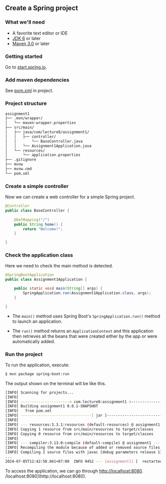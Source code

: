<h2>Create a Spring project</h2>

### What we'll need
 - A favorite text editor or IDE
 - [JDK 6][jdk] or later
 - [Maven 3.0][mvn] or later

[jdk]: http://www.oracle.com/technetwork/java/javase/downloads/index.html
[mvn]: http://maven.apache.org/download.cgi

### Getting started
Go to [start.spring.io](https://start.spring.io).

### Add maven dependencies
See [pom.xml](/Assignment1/assignment1/pom.xml) in project.

### Project structure
```bash
assignment1
├── .mvn/wrapper/
│   └── maven-wrapper.properties
├── src/main/
│   ├── java/com/lecture8/assignment1/
│   │   ├── controller/
│   │       └── BaseController.java
│   │   └── Assignment1Application.java
│   └── resources/
│       └── application.properties
├── .gitignore
├── mvnw
├── mvnw.cmd
└── pom.xml
```

### Create a simple controller
Now we can create a web controller for a simple Spring project.
```java
@Controller
public class BaseController {
    
    @GetMapping("/")
    public String home() {
        return "Welcome!";
    }

}
```

### Check the application class
Here we need to check the main method is detected.
```java
@SpringBootApplication
public class Assignment1Application {

	public static void main(String[] args) {
		SpringApplication.run(Assignment1Application.class, args);
	}

}
```
- The `main()` method uses Spring Boot's `SpringApplication.run()` method to launch an application.

- The `run()` method returns an `ApplicationContext` and this application then retrieves all the beans that were created either by the app or were automatically added.

### Run the project
To run the application, execute:
```sh
$ mvn package spring-boot:run
```
The output shown on the terminal will be like this.
```sh
[INFO] Scanning for projects...
[INFO] 
[INFO] ----------------------< com.lecture8:assignment1 >----------------------
[INFO] Building assignment1 0.0.1-SNAPSHOT
[INFO]   from pom.xml
[INFO] --------------------------------[ jar ]---------------------------------
[INFO] 
[INFO] --- resources:3.3.1:resources (default-resources) @ assignment1 ---
[INFO] Copying 1 resource from src/main/resources to target/classes
[INFO] Copying 0 resource from src/main/resources to target/classes
[INFO] 
[INFO] --- compiler:3.13.0:compile (default-compile) @ assignment1 ---
[INFO] Recompiling the module because of added or removed source files.
[INFO] Compiling 2 source files with javac [debug parameters release 17] to target/classes
...
2024-07-05T12:42:50.041+07:00  INFO 9452 --- [assignment1] [  restartedMain] c.l.assignment1.Assignment1Application   : Started Assignment1Application in 3.429 seconds (process running for 4.114)
```
To access the application, we can go through [http://localhost:8080](http://localhost:8080).
/localhost:8080](http://localhost:8080).
